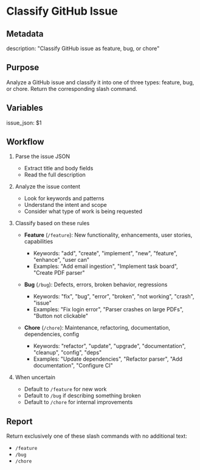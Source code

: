 # Classify GitHub Issue

## Metadata
description: "Classify GitHub issue as feature, bug, or chore"

## Purpose
Analyze a GitHub issue and classify it into one of three types: feature, bug, or chore. Return the corresponding slash command.

## Variables
issue_json: $1

## Workflow

1. Parse the issue JSON
   - Extract title and body fields
   - Read the full description

2. Analyze the issue content
   - Look for keywords and patterns
   - Understand the intent and scope
   - Consider what type of work is being requested

3. Classify based on these rules
   - **Feature** (`/feature`): New functionality, enhancements, user stories, capabilities
     - Keywords: "add", "create", "implement", "new", "feature", "enhance", "user can"
     - Examples: "Add email ingestion", "Implement task board", "Create PDF parser"

   - **Bug** (`/bug`): Defects, errors, broken behavior, regressions
     - Keywords: "fix", "bug", "error", "broken", "not working", "crash", "issue"
     - Examples: "Fix login error", "Parser crashes on large PDFs", "Button not clickable"

   - **Chore** (`/chore`): Maintenance, refactoring, documentation, dependencies, config
     - Keywords: "refactor", "update", "upgrade", "documentation", "cleanup", "config", "deps"
     - Examples: "Update dependencies", "Refactor parser", "Add documentation", "Configure CI"

4. When uncertain
   - Default to `/feature` for new work
   - Default to `/bug` if describing something broken
   - Default to `/chore` for internal improvements

## Report

Return exclusively one of these slash commands with no additional text:
- `/feature`
- `/bug`
- `/chore`
